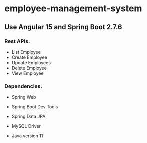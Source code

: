 # employee-management-system

## Use Angular 15 and Spring Boot 2.7.6
### Rest APIs.
- List Employee
- Create Employee
- Update Employees
- Delete Employee
- View Employee

### Dependencies.
- Spring Web
- Spring Boot Dev Tools
- Spring Data JPA
- MySQL Driver

- Java version 11
